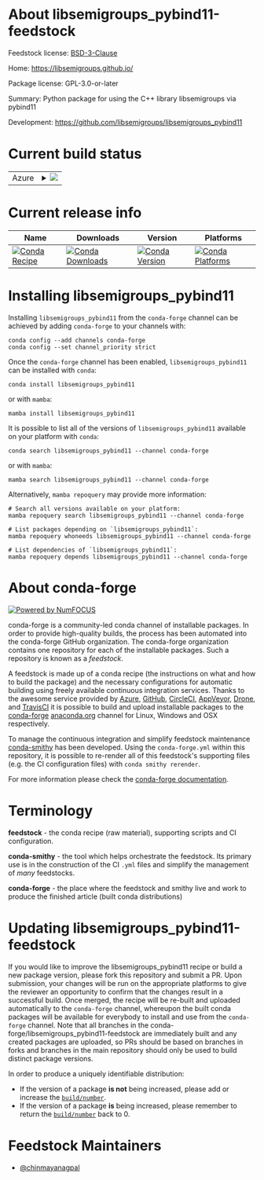 About libsemigroups_pybind11-feedstock
======================================

Feedstock license: [BSD-3-Clause](https://github.com/conda-forge/libsemigroups_pybind11-feedstock/blob/main/LICENSE.txt)

Home: https://libsemigroups.github.io/

Package license: GPL-3.0-or-later

Summary: Python package for using the C++ library libsemigroups via pybind11

Development: https://github.com/libsemigroups/libsemigroups_pybind11

Current build status
====================


<table>
    
  <tr>
    <td>Azure</td>
    <td>
      <details>
        <summary>
          <a href="https://dev.azure.com/conda-forge/feedstock-builds/_build/latest?definitionId=14191&branchName=main">
            <img src="https://dev.azure.com/conda-forge/feedstock-builds/_apis/build/status/libsemigroups_pybind11-feedstock?branchName=main">
          </a>
        </summary>
        <table>
          <thead><tr><th>Variant</th><th>Status</th></tr></thead>
          <tbody><tr>
              <td>linux_64_python3.10.____cpython</td>
              <td>
                <a href="https://dev.azure.com/conda-forge/feedstock-builds/_build/latest?definitionId=14191&branchName=main">
                  <img src="https://dev.azure.com/conda-forge/feedstock-builds/_apis/build/status/libsemigroups_pybind11-feedstock?branchName=main&jobName=linux&configuration=linux%20linux_64_python3.10.____cpython" alt="variant">
                </a>
              </td>
            </tr><tr>
              <td>linux_64_python3.11.____cpython</td>
              <td>
                <a href="https://dev.azure.com/conda-forge/feedstock-builds/_build/latest?definitionId=14191&branchName=main">
                  <img src="https://dev.azure.com/conda-forge/feedstock-builds/_apis/build/status/libsemigroups_pybind11-feedstock?branchName=main&jobName=linux&configuration=linux%20linux_64_python3.11.____cpython" alt="variant">
                </a>
              </td>
            </tr><tr>
              <td>linux_64_python3.12.____cpython</td>
              <td>
                <a href="https://dev.azure.com/conda-forge/feedstock-builds/_build/latest?definitionId=14191&branchName=main">
                  <img src="https://dev.azure.com/conda-forge/feedstock-builds/_apis/build/status/libsemigroups_pybind11-feedstock?branchName=main&jobName=linux&configuration=linux%20linux_64_python3.12.____cpython" alt="variant">
                </a>
              </td>
            </tr><tr>
              <td>linux_64_python3.13.____cp313</td>
              <td>
                <a href="https://dev.azure.com/conda-forge/feedstock-builds/_build/latest?definitionId=14191&branchName=main">
                  <img src="https://dev.azure.com/conda-forge/feedstock-builds/_apis/build/status/libsemigroups_pybind11-feedstock?branchName=main&jobName=linux&configuration=linux%20linux_64_python3.13.____cp313" alt="variant">
                </a>
              </td>
            </tr><tr>
              <td>linux_64_python3.9.____cpython</td>
              <td>
                <a href="https://dev.azure.com/conda-forge/feedstock-builds/_build/latest?definitionId=14191&branchName=main">
                  <img src="https://dev.azure.com/conda-forge/feedstock-builds/_apis/build/status/libsemigroups_pybind11-feedstock?branchName=main&jobName=linux&configuration=linux%20linux_64_python3.9.____cpython" alt="variant">
                </a>
              </td>
            </tr><tr>
              <td>osx_64_python3.10.____cpython</td>
              <td>
                <a href="https://dev.azure.com/conda-forge/feedstock-builds/_build/latest?definitionId=14191&branchName=main">
                  <img src="https://dev.azure.com/conda-forge/feedstock-builds/_apis/build/status/libsemigroups_pybind11-feedstock?branchName=main&jobName=osx&configuration=osx%20osx_64_python3.10.____cpython" alt="variant">
                </a>
              </td>
            </tr><tr>
              <td>osx_64_python3.11.____cpython</td>
              <td>
                <a href="https://dev.azure.com/conda-forge/feedstock-builds/_build/latest?definitionId=14191&branchName=main">
                  <img src="https://dev.azure.com/conda-forge/feedstock-builds/_apis/build/status/libsemigroups_pybind11-feedstock?branchName=main&jobName=osx&configuration=osx%20osx_64_python3.11.____cpython" alt="variant">
                </a>
              </td>
            </tr><tr>
              <td>osx_64_python3.12.____cpython</td>
              <td>
                <a href="https://dev.azure.com/conda-forge/feedstock-builds/_build/latest?definitionId=14191&branchName=main">
                  <img src="https://dev.azure.com/conda-forge/feedstock-builds/_apis/build/status/libsemigroups_pybind11-feedstock?branchName=main&jobName=osx&configuration=osx%20osx_64_python3.12.____cpython" alt="variant">
                </a>
              </td>
            </tr><tr>
              <td>osx_64_python3.13.____cp313</td>
              <td>
                <a href="https://dev.azure.com/conda-forge/feedstock-builds/_build/latest?definitionId=14191&branchName=main">
                  <img src="https://dev.azure.com/conda-forge/feedstock-builds/_apis/build/status/libsemigroups_pybind11-feedstock?branchName=main&jobName=osx&configuration=osx%20osx_64_python3.13.____cp313" alt="variant">
                </a>
              </td>
            </tr><tr>
              <td>osx_64_python3.9.____cpython</td>
              <td>
                <a href="https://dev.azure.com/conda-forge/feedstock-builds/_build/latest?definitionId=14191&branchName=main">
                  <img src="https://dev.azure.com/conda-forge/feedstock-builds/_apis/build/status/libsemigroups_pybind11-feedstock?branchName=main&jobName=osx&configuration=osx%20osx_64_python3.9.____cpython" alt="variant">
                </a>
              </td>
            </tr>
          </tbody>
        </table>
      </details>
    </td>
  </tr>
</table>

Current release info
====================

| Name | Downloads | Version | Platforms |
| --- | --- | --- | --- |
| [![Conda Recipe](https://img.shields.io/badge/recipe-libsemigroups_pybind11-green.svg)](https://anaconda.org/conda-forge/libsemigroups_pybind11) | [![Conda Downloads](https://img.shields.io/conda/dn/conda-forge/libsemigroups_pybind11.svg)](https://anaconda.org/conda-forge/libsemigroups_pybind11) | [![Conda Version](https://img.shields.io/conda/vn/conda-forge/libsemigroups_pybind11.svg)](https://anaconda.org/conda-forge/libsemigroups_pybind11) | [![Conda Platforms](https://img.shields.io/conda/pn/conda-forge/libsemigroups_pybind11.svg)](https://anaconda.org/conda-forge/libsemigroups_pybind11) |

Installing libsemigroups_pybind11
=================================

Installing `libsemigroups_pybind11` from the `conda-forge` channel can be achieved by adding `conda-forge` to your channels with:

```
conda config --add channels conda-forge
conda config --set channel_priority strict
```

Once the `conda-forge` channel has been enabled, `libsemigroups_pybind11` can be installed with `conda`:

```
conda install libsemigroups_pybind11
```

or with `mamba`:

```
mamba install libsemigroups_pybind11
```

It is possible to list all of the versions of `libsemigroups_pybind11` available on your platform with `conda`:

```
conda search libsemigroups_pybind11 --channel conda-forge
```

or with `mamba`:

```
mamba search libsemigroups_pybind11 --channel conda-forge
```

Alternatively, `mamba repoquery` may provide more information:

```
# Search all versions available on your platform:
mamba repoquery search libsemigroups_pybind11 --channel conda-forge

# List packages depending on `libsemigroups_pybind11`:
mamba repoquery whoneeds libsemigroups_pybind11 --channel conda-forge

# List dependencies of `libsemigroups_pybind11`:
mamba repoquery depends libsemigroups_pybind11 --channel conda-forge
```


About conda-forge
=================

[![Powered by
NumFOCUS](https://img.shields.io/badge/powered%20by-NumFOCUS-orange.svg?style=flat&colorA=E1523D&colorB=007D8A)](https://numfocus.org)

conda-forge is a community-led conda channel of installable packages.
In order to provide high-quality builds, the process has been automated into the
conda-forge GitHub organization. The conda-forge organization contains one repository
for each of the installable packages. Such a repository is known as a *feedstock*.

A feedstock is made up of a conda recipe (the instructions on what and how to build
the package) and the necessary configurations for automatic building using freely
available continuous integration services. Thanks to the awesome service provided by
[Azure](https://azure.microsoft.com/en-us/services/devops/), [GitHub](https://github.com/),
[CircleCI](https://circleci.com/), [AppVeyor](https://www.appveyor.com/),
[Drone](https://cloud.drone.io/welcome), and [TravisCI](https://travis-ci.com/)
it is possible to build and upload installable packages to the
[conda-forge](https://anaconda.org/conda-forge) [anaconda.org](https://anaconda.org/)
channel for Linux, Windows and OSX respectively.

To manage the continuous integration and simplify feedstock maintenance
[conda-smithy](https://github.com/conda-forge/conda-smithy) has been developed.
Using the ``conda-forge.yml`` within this repository, it is possible to re-render all of
this feedstock's supporting files (e.g. the CI configuration files) with ``conda smithy rerender``.

For more information please check the [conda-forge documentation](https://conda-forge.org/docs/).

Terminology
===========

**feedstock** - the conda recipe (raw material), supporting scripts and CI configuration.

**conda-smithy** - the tool which helps orchestrate the feedstock.
                   Its primary use is in the construction of the CI ``.yml`` files
                   and simplify the management of *many* feedstocks.

**conda-forge** - the place where the feedstock and smithy live and work to
                  produce the finished article (built conda distributions)


Updating libsemigroups_pybind11-feedstock
=========================================

If you would like to improve the libsemigroups_pybind11 recipe or build a new
package version, please fork this repository and submit a PR. Upon submission,
your changes will be run on the appropriate platforms to give the reviewer an
opportunity to confirm that the changes result in a successful build. Once
merged, the recipe will be re-built and uploaded automatically to the
`conda-forge` channel, whereupon the built conda packages will be available for
everybody to install and use from the `conda-forge` channel.
Note that all branches in the conda-forge/libsemigroups_pybind11-feedstock are
immediately built and any created packages are uploaded, so PRs should be based
on branches in forks and branches in the main repository should only be used to
build distinct package versions.

In order to produce a uniquely identifiable distribution:
 * If the version of a package **is not** being increased, please add or increase
   the [``build/number``](https://docs.conda.io/projects/conda-build/en/latest/resources/define-metadata.html#build-number-and-string).
 * If the version of a package **is** being increased, please remember to return
   the [``build/number``](https://docs.conda.io/projects/conda-build/en/latest/resources/define-metadata.html#build-number-and-string)
   back to 0.

Feedstock Maintainers
=====================

* [@chinmayanagpal](https://github.com/chinmayanagpal/)

